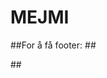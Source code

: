# MEJMI

##For å få footer:
	##<footer id="foot"></footer>
	##<script src="./Javascript/footer.js"></script>
